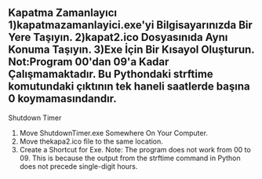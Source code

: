 Kapatma Zamanlayıcı 
1)kapatmazamanlayici.exe'yi Bilgisayarınızda Bir Yere Taşıyın.
2)kapat2.ico Dosyasınıda Aynı Konuma Taşıyın.
3)Exe İçin Bir Kısayol Oluşturun.
Not:Program 00'dan 09'a Kadar Çalışmamaktadır. Bu Pythondaki strftime komutundaki çıktının tek haneli saatlerde başına 0 koymamasındandır.
------------------------------------------------------------------------------------------------------------------------------------------
Shutdown Timer
1) Move ShutdownTimer.exe Somewhere On Your Computer.
2) Move thekapa2.ico file to the same location.
3) Create a Shortcut for Exe.
Note: The program does not work from 00 to 09. This is because the output from the strftime command in Python does not precede single-digit hours.
